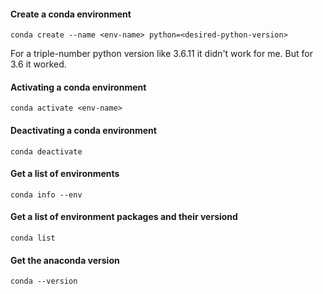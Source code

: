 

#### Create a conda environment

```
conda create --name <env-name> python=<desired-python-version>
```
For a triple-number python version like 3.6.11 it didn't work for me. But for 3.6 it worked.

#### Activating a conda environment

```
conda activate <env-name>
```

#### Deactivating a conda environment

```
conda deactivate 
```

#### Get a list of environments

```
conda info --env
```


#### Get a list of environment packages and their versiond

```
conda list
```

#### Get the anaconda version

```
conda --version
```



